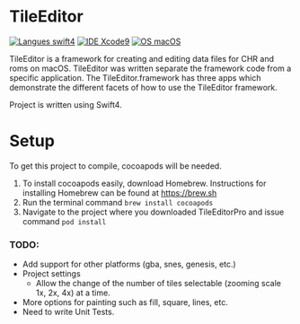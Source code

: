 # TileEditor

[![Langues swift4](https://img.shields.io/badge/language-swift4-red.svg)](https://developer.apple.com/library/content/documentation/Swift/Conceptual/Swift_Programming_Language/)
[![IDE Xcode9](https://img.shields.io/badge/IDE-Xcode9-blue.svg)](https://developer.apple.com/xcode/)
[![OS macOS](https://img.shields.io/badge/OS-macOS-brightgreen.svg)](https://www.apple.com)

TileEditor is a framework for creating and editing data files for CHR and roms on macOS. TileEditor was written separate the framework code from a specific application. The TileEditor.framework has three apps which demonstrate the different facets of how to use the TileEditor framework.

Project is written using Swift4.

# Setup
To get this project to compile, cocoapods will be needed.
1. To install cocoapods easily, download Homebrew. Instructions for installing Homebrew can be found at https://brew.sh
2. Run the terminal command `brew install cocoapods`
3. Navigate to the project where you downloaded TileEditorPro and issue command `pod install`

### TODO:
* Add support for other platforms (gba, snes, genesis, etc.)
* Project settings
    * Allow the change of the number of tiles selectable (zooming scale 1x, 2x, 4x) at a time.
* More options for painting such as fill, square, lines, etc.
* Need to write Unit Tests.
